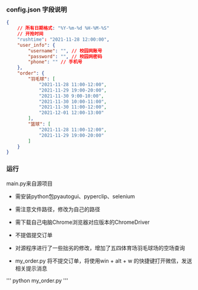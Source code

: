 ### config.json 字段说明
```json
{
    // 所有日期格式: "%Y-%m-%d %H-%M-%S"
    // 开抢时间
    "rushtime": "2021-11-28 12:00:00",
    "user_info": {
        "username": "", // 校园网账号
        "password": "", // 校园网密码
        "phone": "" // 手机号
    },
    "order": {
        "羽毛球": [
            "2021-11-28 11:00-12:00",
            "2021-11-29 19:00-20:00",
            "2021-11-30 9:00-10:00",
            "2021-11-30 10:00-11:00",
            "2021-11-30 11:00-12:00",
            "2021-12-01 12:00-13:00"
        ],
        "篮球": [
            "2021-11-28 11:00-12:00",
            "2021-11-29 19:00-20:00"
        ]
    }
}
```

### 运行
main.py来自源项目

- 需安装python包pyautogui、pyperclip、selenium
- 需注意文件路径，修改为自己的路径
- 需下载自己电脑Chrome浏览器对应版本的ChromeDriver
- 不提倡提交订单

- 对源程序进行了一些拙劣的修改，增加了五四体育场羽毛球场的空场查询
- my_order.py 将不提交订单，将使用win + alt + w 的快捷键打开微信，发送相关提示消息

'''
python my_order.py
'''